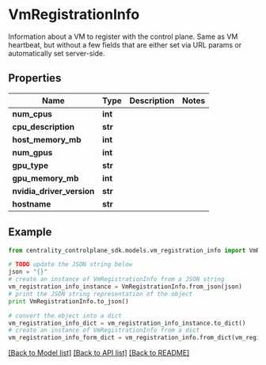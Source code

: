 # VmRegistrationInfo

Information about a VM to register with the control plane.  Same as VM heartbeat, but without a few fields that are either set via URL params or automatically set server-side.

## Properties
Name | Type | Description | Notes
------------ | ------------- | ------------- | -------------
**num_cpus** | **int** |  | 
**cpu_description** | **str** |  | 
**host_memory_mb** | **int** |  | 
**num_gpus** | **int** |  | 
**gpu_type** | **str** |  | 
**gpu_memory_mb** | **int** |  | 
**nvidia_driver_version** | **str** |  | 
**hostname** | **str** |  | 

## Example

```python
from centrality_controlplane_sdk.models.vm_registration_info import VmRegistrationInfo

# TODO update the JSON string below
json = "{}"
# create an instance of VmRegistrationInfo from a JSON string
vm_registration_info_instance = VmRegistrationInfo.from_json(json)
# print the JSON string representation of the object
print VmRegistrationInfo.to_json()

# convert the object into a dict
vm_registration_info_dict = vm_registration_info_instance.to_dict()
# create an instance of VmRegistrationInfo from a dict
vm_registration_info_form_dict = vm_registration_info.from_dict(vm_registration_info_dict)
```
[[Back to Model list]](../README.md#documentation-for-models) [[Back to API list]](../README.md#documentation-for-api-endpoints) [[Back to README]](../README.md)



